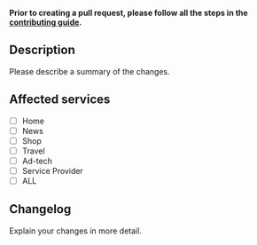 **Prior to creating a pull request, please follow all the steps in the [contributing guide](CONTRIBUTING.md).**

## Description

Please describe a summary of the changes.

## Affected services

- [ ] Home
- [ ] News
- [ ] Shop
- [ ] Travel
- [ ] Ad-tech
- [ ] Service Provider
- [ ] ALL

## Changelog

Explain your changes in more detail.
